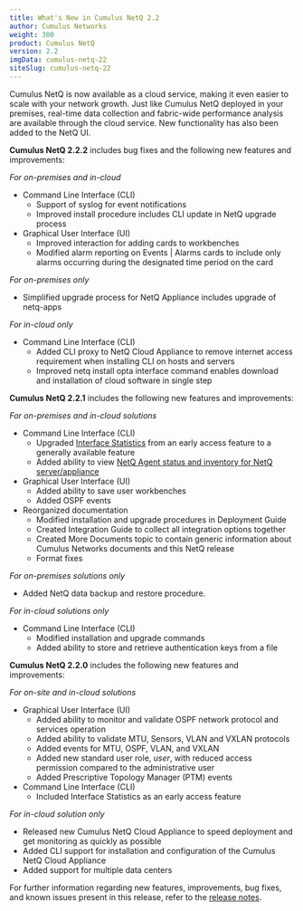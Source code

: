 ```yaml
---
title: What's New in Cumulus NetQ 2.2
author: Cumulus Networks
weight: 300
product: Cumulus NetQ
version: 2.2
imgData: cumulus-netq-22
siteSlug: cumulus-netq-22
---
```


Cumulus NetQ is now available as a cloud service, making it even easier
to scale with your network growth. Just like Cumulus NetQ deployed in
your premises, real-time data collection and fabric-wide performance
analysis are available through the cloud service. New functionality has
also been added to the NetQ UI.

**Cumulus NetQ 2.2.2** includes bug fixes and the following new features and improvements:

*For on-premises and in-cloud*

- Command Line Interface (CLI)
   - Support of syslog for event notifications
   - Improved install procedure includes CLI update in NetQ upgrade process
- Graphical User Interface (UI)
   - Improved interaction for adding cards to workbenches
   - Modified alarm reporting on Events | Alarms cards to include only alarms occurring during the designated time period on the card

*For on-premises only*

- Simplified upgrade process for NetQ Appliance includes upgrade of netq-apps

*For in-cloud only*

- Command Line Interface (CLI)
   - Added CLI proxy to NetQ Cloud Appliance to remove internet access requirement when installing CLI on hosts and servers
   - Improved netq install opta interface command enables download and installation of cloud software in single step

**Cumulus NetQ 2.2.1** includes the following new features and improvements:

*For on-premises and in-cloud solutions*

- Command Line Interface (CLI)
   - Upgraded [Interface Statistics](../../Cumulus-NetQ-CLI-User-Guide/Monitor-Switch-Hardware-and-Software/#view-interface-statistics) from an early access feature to a generally available feature
   - Added ability to view [NetQ Agent status and inventory for NetQ server/appliance](../../Cumulus-NetQ-CLI-User-Guide/Manage-NetQ-Agents)
- Graphical User Interface (UI)
   - Added ability to save user workbenches
   - Added OSPF events
- Reorganized documentation
   - Modified installation and upgrade procedures in Deployment Guide
   - Created Integration Guide to collect all integration options together
   - Created More Documents topic to contain generic information about Cumulus Networks documents and this NetQ release
   - Format fixes

*For on-premises solutions only*

- Added NetQ data backup and restore procedure.

*For in-cloud solutions only*

- Command Line Interface (CLI)
   - Modified installation and upgrade commands
   - Added ability to store and retrieve authentication keys from a file

**Cumulus NetQ 2.2.0** includes the following new features and
improvements:

*For on-site and in-cloud solutions*

  - Graphical User Interface (UI)
      - Added ability to monitor and validate OSPF network protocol and
        services operation
      - Added ability to validate MTU, Sensors, VLAN and VXLAN protocols
      - Added events for MTU, OSPF, VLAN, and VXLAN
      - Added new standard user role, *user*, with reduced access
        permission compared to the administrative user
      - Added Prescriptive Topology Manager (PTM) events
  - Command Line Interface (CLI)
      - Included Interface Statistics as an early access feature

*For in-cloud solution only*

  - Released new Cumulus NetQ Cloud Appliance to speed deployment and
    get monitoring as quickly as possible
  - Added CLI support for installation and configuration of the Cumulus
    NetQ Cloud Appliance
  - Added support for multiple data centers

For further information regarding new features, improvements, bug fixes, and known issues present in this release, refer to the [release notes](https://support.cumulusnetworks.com/hc/en-us/articles/360025451374).
